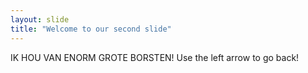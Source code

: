 ```yaml
---
layout: slide
title: "Welcome to our second slide"
---
```

IK HOU VAN ENORM GROTE BORSTEN!
Use the left arrow to go back!
